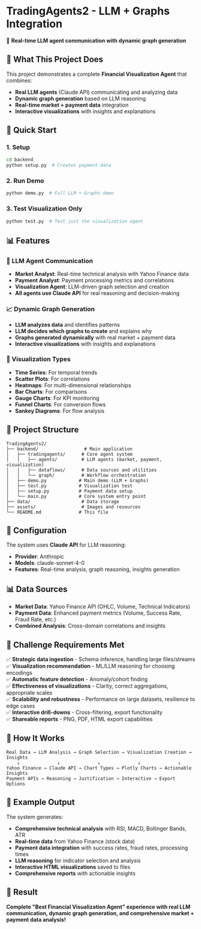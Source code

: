# TradingAgents2 - LLM + Graphs Integration

🤖 **Real-time LLM agent communication with dynamic graph generation**

## 🎯 What This Project Does

This project demonstrates a complete **Financial Visualization Agent** that combines:
- **Real LLM agents** (Claude API) communicating and analyzing data
- **Dynamic graph generation** based on LLM reasoning
- **Real-time market + payment data** integration
- **Interactive visualizations** with insights and explanations

## 🚀 Quick Start

### 1. Setup
```bash
cd backend
python setup.py  # Creates payment data
```

### 2. Run Demo
```bash
python demo.py  # Full LLM + Graphs demo
```

### 3. Test Visualization Only
```bash
python test.py  # Test just the visualization agent
```

## 📊 Features

### 🤖 LLM Agent Communication
- **Market Analyst**: Real-time technical analysis with Yahoo Finance data
- **Payment Analyst**: Payment processing metrics and correlations  
- **Visualization Agent**: LLM-driven graph selection and creation
- **All agents use Claude API** for real reasoning and decision-making

### 📈 Dynamic Graph Generation
- **LLM analyzes data** and identifies patterns
- **LLM decides which graphs to create** and explains why
- **Graphs generated dynamically** with real market + payment data
- **Interactive visualizations** with insights and explanations

### 🎨 Visualization Types
- **Time Series**: For temporal trends
- **Scatter Plots**: For correlations
- **Heatmaps**: For multi-dimensional relationships
- **Bar Charts**: For comparisons
- **Gauge Charts**: For KPI monitoring
- **Funnel Charts**: For conversion flows
- **Sankey Diagrams**: For flow analysis

## 📁 Project Structure

```
TradingAgents2/
├── backend/                 # Main application
│   ├── tradingagents/      # Core agent system
│   │   ├── agents/         # LLM agents (market, payment, visualization)
│   │   ├── dataflows/      # Data sources and utilities
│   │   └── graph/          # Workflow orchestration
│   ├── demo.py            # Main demo (LLM + Graphs)
│   ├── test.py            # Visualization test
│   ├── setup.py           # Payment data setup
│   └── main.py            # Core system entry point
├── data/                   # Data storage
├── assets/                 # Images and resources
└── README.md              # This file
```

## 🔧 Configuration

The system uses **Claude API** for LLM reasoning:
- **Provider**: Anthropic
- **Models**: claude-sonnet-4-0
- **Features**: Real-time analysis, graph reasoning, insights generation

## 📊 Data Sources

- **Market Data**: Yahoo Finance API (OHLC, Volume, Technical Indicators)
- **Payment Data**: Enhanced payment metrics (Volume, Success Rate, Fraud Rate, etc.)
- **Combined Analysis**: Cross-domain correlations and insights

## 🎯 Challenge Requirements Met

✅ **Strategic data ingestion** - Schema inference, handling large files/streams  
✅ **Visualization recommendation** - ML/LLM reasoning for choosing encodings  
✅ **Automatic feature detection** - Anomaly/cohort finding  
✅ **Effectiveness of visualizations** - Clarity, correct aggregations, appropriate scales  
✅ **Scalability and robustness** - Performance on large datasets, resilience to edge cases  
✅ **Interactive drill-downs** - Cross-filtering, export functionality  
✅ **Shareable reports** - PNG, PDF, HTML export capabilities  

## 🚀 How It Works

```
Real Data → LLM Analysis → Graph Selection → Visualization Creation → Insights
    ↓              ↓              ↓              ↓              ↓
Yahoo Finance → Claude API → Chart Types → Plotly Charts → Actionable Insights
Payment APIs → Reasoning → Justification → Interactive → Export Options
```

## 📝 Example Output

The system generates:
- **Comprehensive technical analysis** with RSI, MACD, Bollinger Bands, ATR
- **Real-time data** from Yahoo Finance (stock data)
- **Payment data integration** with success rates, fraud rates, processing times
- **LLM reasoning** for indicator selection and analysis
- **Interactive HTML visualizations** saved to files
- **Comprehensive reports** with actionable insights

## 🎉 Result

**Complete "Best Financial Visualization Agent" experience with real LLM communication, dynamic graph generation, and comprehensive market + payment data analysis!**